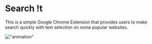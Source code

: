 # Search !t

This is a simple Google Chrome Extension that provides users to make search quickly with text selection on some popular websites.

!["animation"](screenshots/animation.gif)